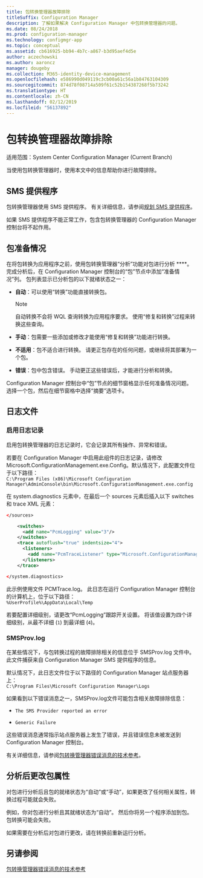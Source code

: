 ```yaml
---
title: 包转换管理器故障排除
titleSuffix: Configuration Manager
description: 了解如果解决 Configuration Manager 中包转换管理器的问题。
ms.date: 08/24/2018
ms.prod: configuration-manager
ms.technology: configmgr-app
ms.topic: conceptual
ms.assetid: cb616925-bb94-4b7c-a867-b3d95aef4d5e
author: aczechowski
ms.author: aaroncz
manager: dougeby
ms.collection: M365-identity-device-management
ms.openlocfilehash: e586990d049119c3cb00a61c56a1b84763104309
ms.sourcegitcommit: 874d78f08714a509f61c52b154387268f5b73242
ms.translationtype: HT
ms.contentlocale: zh-CN
ms.lasthandoff: 02/12/2019
ms.locfileid: "56137892"
---
```

# <a name="troubleshoot-package-conversion-manager"></a>包转换管理器故障排除

适用范围：System Center Configuration Manager (Current Branch)

<!--1357861-->

当使用包转换管理器时，使用本文中的信息帮助你进行故障排除。



## <a name="sms-provider"></a>SMS 提供程序

包转换管理器使用 SMS 提供程序。 有关详细信息，请参阅[规划 SMS 提供程序](/sccm/core/plan-design/hierarchy/plan-for-the-sms-provider)。

如果 SMS 提供程序不能正常工作，包含包转换管理器的 Configuration Manager 控制台将不起作用。



## <a name="package-readiness"></a>包准备情况

在将包转换为应用程序之前，使用包转换管理器“分析”功能对包进行分析 ****。 完成分析后，在 Configuration Manager 控制台的“包”节点中添加“准备情况”列。 包列表显示已分析包的以下就绪状态之一：

 - **自动**：可以使用“转换”功能直接转换包。      

    > [!NOTE]  
    > 自动转换不会将 WQL 查询转换为应用程序要求。 使用“修复和转换”过程来转换这些查询。  

 - **手动**：包需要一些添加或修改才能使用“修复和转换”功能进行转换。  

 - **不适用**：包不适合进行转换。 请更正包存在的任何问题，或继续将其部署为一个包。  

 - **错误**：包中包含错误。 手动更正这些错误后，才能进行分析和转换。  

Configuration Manager 控制台中“包”节点的细节窗格显示任何准备情况问题。 选择一个包，然后在细节窗格中选择“摘要”选项卡。



## <a name="log-files"></a>日志文件

### <a name="enable-logging"></a>启用日志记录

启用包转换管理器的日志记录时，它会记录其所有操作、异常和错误。 

若要在 Configuration Manager 中启用此组件的日志记录，请修改 Microsoft.ConfigurationManagement.exe.Config。默认情况下，此配置文件位于以下路径：  
`C:\Program Files (x86)\Microsoft Configuration Manager\AdminConsole\bin\Microsoft.ConfigurationManagement.exe.config`  

在 system.diagnostics 元素中，在最后一个 sources 元素后插入以下 switches 和 trace XML 元素：

``` XML
</sources>

    <switches>
      <add name="PcmLogging" value="3"/>
    </switches>
    <trace autoflush="true" indentsize="4">
      <listeners>
        <add name="PcmTraceListener" type="Microsoft.ConfigurationManagement.UserCentric.Logging.RolloverLogTraceListener, Microsoft.ConfigurationManagement.UserCentric.Logging" initializeData="%UserProfile%\AppData\Local\Temp\PcmTrace.log"/>
      </listeners>
    </trace>

</system.diagnostics>
```

此示例使用文件 PCMTrace.log。 此日志在运行 Configuration Manager 控制台的计算机上，位于以下路径：  
`%UserProfile%\AppData\Local\Temp`

若要配置详细级别，请更改“PcmLogging”跟踪开关设置。 将该值设置为四个详细级别，从最不详细 (`1`) 到最详细 (`4`)。


### <a name="smsprovlog"></a>SMSProv.log

在某些情况下，与包转换过程的故障排除相关的信息位于 SMSProv.log 文件中。 此文件捕获来自 Configuration Manager SMS 提供程序的信息。

默认情况下，此日志文件位于以下路径的 Configuration Manager 站点服务器上：  
`C:\Program Files\Microsoft Configuration Manager\Logs`

如果看到以下错误消息之一，SMSProv.log文件可能包含相关故障排除信息：

- `The SMS Provider reported an error`

- `Generic Failure`

这些错误消息通常指示站点服务器上发生了错误，并且错误信息未被发送到 Configuration Manager 控制台。

有关详细信息，请参阅[包转换管理器错误消息的技术参考](/sccm/apps/pcm/error-messages)。



## <a name="changing-package-attributes-after-analysis"></a>分析后更改包属性

对包进行分析后且包的就绪状态为“自动”或“手动”，如果更改了任何相关属性，转换过程可能就会失败。

例如，你对包进行分析且其就绪状态为“自动”。 然后你将另一个程序添加到包。 包转换可能会失败。

如果需要在分析后对包进行更改，请在转换前重新运行分析。 



## <a name="see-also"></a>另请参阅

[包转换管理器错误消息的技术参考](/sccm/apps/pcm/error-messages)
